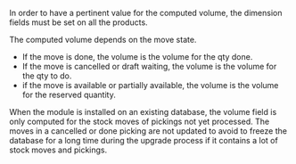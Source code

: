 In order to have a pertinent value for the computed volume, the
dimension fields must be set on all the products.

The computed volume depends on the move state.

- If the move is done, the volume is the volume for the qty done.
- If the move is cancelled or draft waiting, the volume is the volume
  for the qty to do.
- if the move is available or partially available, the volume is the
  volume for the reserved quantity.

When the module is installed on an existing database, the volume field
is only computed for the stock moves of pickings not yet processed. The
moves in a cancelled or done picking are not updated to avoid to freeze
the database for a long time during the upgrade process if it contains a
lot of stock moves and pickings.
